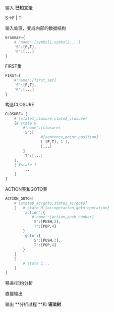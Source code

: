 输入 **已知文法**

S->F | T

输入处理，变成内部的数据结构

```python
Grammar={
    # 'name':[symbol1,symbol2,...]
    'S':[F,T],
    'F':[...]
}
```

FIRST集

```python
FIRST={
    #'name':[first_set]
    'S':[F,T],
    'F':[...]
}
```

构造CLOSURE
```python
CLOSURE= [
    # [state1_closure,state2_closure]
    [# state 0
        #'name':[closure]
        'S':[
            	#[sentence,point_position]
                [ [F,T], 1 ],
                [...]
        ]
        'T':[...]
    ],
	[ #state 1
        ...
    ]
]
```

ACTION表和GOTO表

```python
ACTION_GOTO=[
    # [state0_ac/goto,state1_ac/goto]
    [	# state 0 {ac:operation,goto:operation}
        'action':{
            #'name':[action,push_number]
            'S':[PUSH,3],
            'T':[POP,4]
        }
        'goto':{
            'S':[PUSH,3],
            'T':[POP,4]
        } 
    ]
    [
        # state 1...
    ]
]
```
移进/归约分析

直接输出

输出 **分析过程 **和 **语法树**


